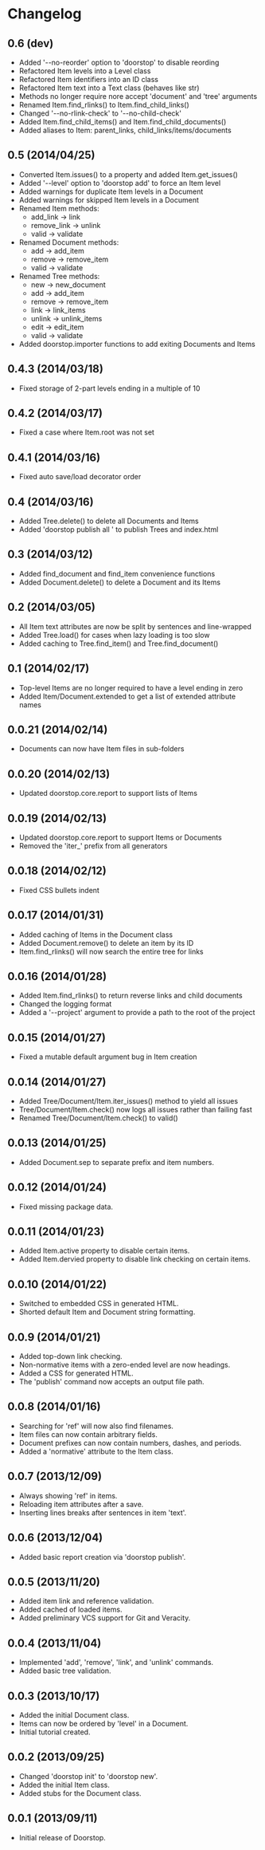 Changelog
=========

0.6 (dev)
---------

- Added '--no-reorder' option to 'doorstop' to disable reording
- Refactored Item levels into a Level class
- Refactored Item identifiers into an ID class
- Refactored Item text into a Text class (behaves like str)
- Methods no longer require nore accept 'document' and 'tree' arguments
- Renamed Item.find_rlinks() to Item.find_child_links()
- Changed '--no-rlink-check' to '--no-child-check'
- Added Item.find_child_items() and Item.find_child_documents()
- Added aliases to Item: parent_links, child_links/items/documents

0.5 (2014/04/25)
----------------

- Converted Item.issues() to a property and added Item.get_issues()
- Added '--level' option to 'doorstop add' to force an Item level
- Added warnings for duplicate Item levels in a Document
- Added warnings for skipped Item levels in a Document
- Renamed Item methods:
    + add_link -> link
    + remove_link -> unlink
    + valid -> validate
- Renamed Document methods:
    + add -> add_item
    + remove -> remove_item
    + valid -> validate
- Renamed Tree methods:
    + new -> new_document
    + add -> add_item
    + remove -> remove_item
    + link -> link_items
    + unlink -> unlink_items
    + edit -> edit_item
    + valid -> validate
- Added doorstop.importer functions to add exiting Documents and Items

0.4.3 (2014/03/18)
------------------

- Fixed storage of 2-part levels ending in a multiple of 10

0.4.2 (2014/03/17)
------------------

- Fixed a case where Item.root was not set

0.4.1 (2014/03/16)
------------------

- Fixed auto save/load decorator order

0.4 (2014/03/16)
----------------

- Added Tree.delete() to delete all Documents and Items
- Added 'doorstop publish all <directory>' to publish Trees and index.html

0.3 (2014/03/12)
----------------

- Added find_document and find_item convenience functions
- Added Document.delete() to delete a Document and its Items

0.2 (2014/03/05)
----------------

- All Item text attributes are now be split by sentences and line-wrapped
- Added Tree.load() for cases when lazy loading is too slow
- Added caching to Tree.find_item() and Tree.find_document()


0.1 (2014/02/17)
----------------

- Top-level Items are no longer required to have a level ending in zero
- Added Item/Document.extended to get a list of extended attribute names


0.0.21 (2014/02/14)
-------------------

- Documents can now have Item files in sub-folders


0.0.20 (2014/02/13)
-------------------

- Updated doorstop.core.report to support lists of Items


0.0.19 (2014/02/13)
-------------------

- Updated doorstop.core.report to support Items or Documents
- Removed the 'iter\_' prefix from all generators


0.0.18 (2014/02/12)
-------------------

- Fixed CSS bullets indent


0.0.17 (2014/01/31)
-------------------

- Added caching of Items in the Document class
- Added Document.remove() to delete an item by its ID
- Item.find_rlinks() will now search the entire tree for links


0.0.16 (2014/01/28)
-------------------

- Added Item.find_rlinks() to return reverse links and child documents
- Changed the logging format
- Added a '--project' argument to provide a path to the root of the project


0.0.15 (2014/01/27)
-------------------

- Fixed a mutable default argument bug in Item creation


0.0.14 (2014/01/27)
--------------------

- Added Tree/Document/Item.iter_issues() method to yield all issues
- Tree/Document/Item.check() now logs all issues rather than failing fast
- Renamed Tree/Document/Item.check() to valid()


0.0.13 (2014/01/25)
-------------------

- Added Document.sep to separate prefix and item numbers.


0.0.12 (2014/01/24)
-------------------

- Fixed missing package data.


0.0.11 (2014/01/23)
-------------------

- Added Item.active property to disable certain items.
- Added Item.dervied property to disable link checking on certain items.


0.0.10 (2014/01/22)
-------------------

- Switched to embedded CSS in generated HTML.
- Shorted default Item and Document string formatting.


0.0.9 (2014/01/21)
------------------

- Added top-down link checking.
- Non-normative items with a zero-ended level are now headings.
- Added a CSS for generated HTML.
- The 'publish' command now accepts an output file path.


0.0.8 (2014/01/16)
------------------

- Searching for 'ref' will now also find filenames.
- Item files can now contain arbitrary fields.
- Document prefixes can now contain numbers, dashes, and periods.
- Added a 'normative' attribute to the Item class.


0.0.7 (2013/12/09)
------------------

- Always showing 'ref' in items.
- Reloading item attributes after a save.
- Inserting lines breaks after sentences in item 'text'.


0.0.6 (2013/12/04)
------------------

- Added basic report creation via 'doorstop publish'.


0.0.5 (2013/11/20)
------------------

- Added item link and reference validation.
- Added cached of loaded items.
- Added preliminary VCS support for Git and Veracity.


0.0.4 (2013/11/04)
------------------

- Implemented 'add', 'remove', 'link', and 'unlink' commands.
- Added basic tree validation.


0.0.3 (2013/10/17)
------------------

- Added the initial Document class.
- Items can now be ordered by 'level' in a Document.
- Initial tutorial created.


0.0.2 (2013/09/25)
------------------

- Changed 'doorstop init' to 'doorstop new'.
- Added the initial Item class.
- Added stubs for the Document class.


0.0.1 (2013/09/11)
------------------

- Initial release of Doorstop.
